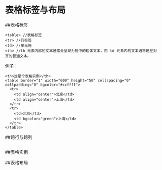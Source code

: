 
# 表格标签与布局

##表格标签

``````
<table> //表格标签
<tr> //行标签
<td> //单元格
<th> //th 元素内部的文本通常会呈现为居中的粗体文本，而 td 元素内的文本通常是左对齐的普通文本。
``````

例子：
```
<th>这是个表格实例</th>
<table border="1" width="600" height="50" cellspacing="0" cellpadding="0" bgcolor="#ccffff">
  <tr>
    <td align="center">北京</td>
    <td align="center">上海</td>
  </tr>
  <tr>
    <td>北京</td>
    <td bgcolor="green">上海</td>
  </tr>
</table>
```


##跨行与跨列

```

```

##表格实例

##表格布局 
